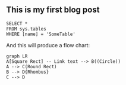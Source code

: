 ## This is my first blog post

 ```tsql
 SELECT *
 FROM sys.tables
 WHERE [name] = 'SomeTable'
 ```



And this will produce a flow chart:

```mermaid
graph LR
A[Square Rect] -- Link text --> B((Circle))
A --> C(Round Rect)
B --> D{Rhombus}
C --> D
```
